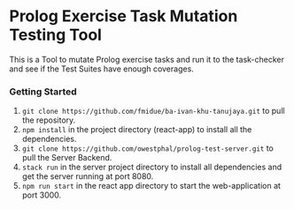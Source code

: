 # Prolog Exercise Task Mutation Testing Tool

This is a Tool to mutate Prolog exercise tasks and run it to the task-checker and see if the Test Suites have enough coverages.

### Getting Started

1. `git clone https://github.com/fmidue/ba-ivan-khu-tanujaya.git` to pull the repository.
2. `npm install` in the project directory (react-app) to install all the dependencies.
3. `git clone https://github.com/owestphal/prolog-test-server.git` to pull the Server Backend.
4. `stack run` in the server project directory to install all dependencies and get the server running at port 8080.
5. `npm run start` in the react app directory to start the web-application at port 3000.
